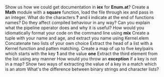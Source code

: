Show us how we could get documentation in **iex** for **Enum.at**?
Create a **Math** module with a **square** function, load the file through iex
and pass in an integer.
What do the characters **?** and **i** indicate at the end of functions
names? Do they affect compiled behaviour in any way?
Can you explain what the pipeline operator does and why it is useful?
How would you idiomatically format your code on the command line using **mix**
Create a tuple with your name and age, and extract you name using Kernel.elem
Concatenate two lists of your own choice
Extract the head of a list with a Kernel function and patten matching.
Create a map of up to five key/pairs which starts with the key **1** and the value **one**
Extract the third element from the list using any manner
How would you throw an **exception** if a key is not in a map?
Show two ways of extracting the value of a key in a match which is an atom
What's the difference between binary strings and character lists?

